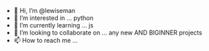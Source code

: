 - 👋 Hi, I’m @lewiseman
- 👀 I’m interested in ... python
- 🌱 I’m currently learning ... js
- 💞️ I’m looking to collaborate on ... any new AND BIGINNER projects
- 📫 How to reach me ...

<!---
lewiseman/lewiseman is a ✨ special ✨ repository because its `README.md` (this file) appears on your GitHub profile.
You can click the Preview link to take a look at your changes.
--->
